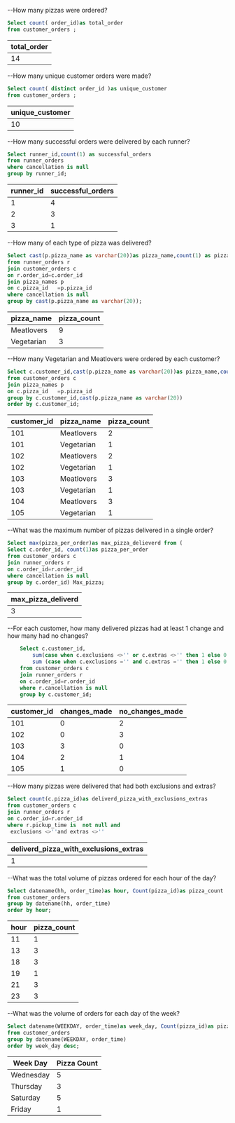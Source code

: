 



--How many pizzas were ordered?
````sql
Select count( order_id)as total_order
from customer_orders ;
````


| total_order |
|-------------|
|     14      |


--How many unique customer orders were made?
````sql
Select count( distinct order_id )as unique_customer
from customer_orders ;
````
| unique_customer |
|-----------------|
| 10              |



--How many successful orders were delivered by each runner?
````sql
Select runner_id,count(1) as successful_orders
from runner_orders 
where cancellation is null
group by runner_id;
````
| runner_id | successful_orders |
|-----------|-------------------|
| 1         | 4                 |
| 2         | 3                 |
| 3         | 1                 |


--How many of each type of pizza was delivered?
````sql
Select cast(p.pizza_name as varchar(20))as pizza_name,count(1) as pizza_count
from runner_orders r
join customer_orders c
on r.order_id=c.order_id
join pizza_names p
on c.pizza_id	=p.pizza_id
where cancellation is null
group by cast(p.pizza_name as varchar(20));
 ````
| pizza_name | pizza_count |
|------------|-------------|
| Meatlovers | 9           |
| Vegetarian | 3           |



--How many Vegetarian and Meatlovers were ordered by each customer?
````sql
Select c.customer_id,cast(p.pizza_name as varchar(20))as pizza_name,count(1) as pizza_count
from customer_orders c
join pizza_names p
on c.pizza_id	=p.pizza_id
group by c.customer_id,cast(p.pizza_name as varchar(20))
order by c.customer_id;
````
| customer_id | pizza_name | pizza_count |
|-------------|------------|-------------|
| 101         | Meatlovers | 2           |
| 101         | Vegetarian | 1           |
| 102         | Meatlovers | 2           |
| 102         | Vegetarian | 1           |
| 103         | Meatlovers | 3           |
| 103         | Vegetarian | 1           |
| 104         | Meatlovers | 3           |
| 105         | Vegetarian | 1           |


--What was the maximum number of pizzas delivered in a single order?
````sql
Select max(pizza_per_order)as max_pizza_delieverd from (
Select c.order_id, count(1)as pizza_per_order
from customer_orders c 
join runner_orders r
on c.order_id=r.order_id
where cancellation is null
group by c.order_id) Max_pizza;
````
| max_pizza_deliverd |
|--------------------|
| 3                  |



--For each customer, how many delivered pizzas had at least 1 change and how many had no changes?
````sql
	Select c.customer_id,
		sum(case when c.exclusions <>'' or c.extras <>'' then 1 else 0 end )as changes_made,
		sum (case when c.exclusions ='' and c.extras ='' then 1 else 0 end)as no_changes_made
	from customer_orders c
	join runner_orders r
	on c.order_id=r.order_id
	where r.cancellation is null
	group by c.customer_id;
````
| customer_id | changes_made | no_changes_made |
|-------------|--------------|-----------------|
| 101         | 0            | 2               |
| 102         | 0            | 3               |
| 103         | 3            | 0               |
| 104         | 2            | 1               |
| 105         | 1            | 0               |

--How many pizzas were delivered that had both exclusions and extras?
````sql
Select count(c.pizza_id)as deliverd_pizza_with_exclusions_extras
from customer_orders c
join runner_orders r
on c.order_id=r.order_id
where r.pickup_time is  not null and 
 exclusions <>''and extras <>''
````
| deliverd_pizza_with_exclusions_extras |
|---------------------------------------|
| 1                                     |


--What was the total volume of pizzas ordered for each hour of the day?
````sql
Select datename(hh, order_time)as hour, Count(pizza_id)as pizza_count
from customer_orders
group by datename(hh, order_time)
order by hour;
````
| hour | pizza_count |
|------|-------------|
| 11   | 1           |
| 13   | 3           |
| 18   | 3           |
| 19   | 1           |
| 21   | 3           |
| 23   | 3           |

--What was the volume of orders for each day of the week?
````sql
Select datename(WEEKDAY, order_time)as week_day, Count(pizza_id)as pizza_count
from customer_orders
group by datename(WEEKDAY, order_time)
order by week_day desc;
````
| Week Day  | Pizza Count |
|-----------|------------|
| Wednesday | 5          |
| Thursday  | 3          |
| Saturday  | 5          |
| Friday    | 1          |
